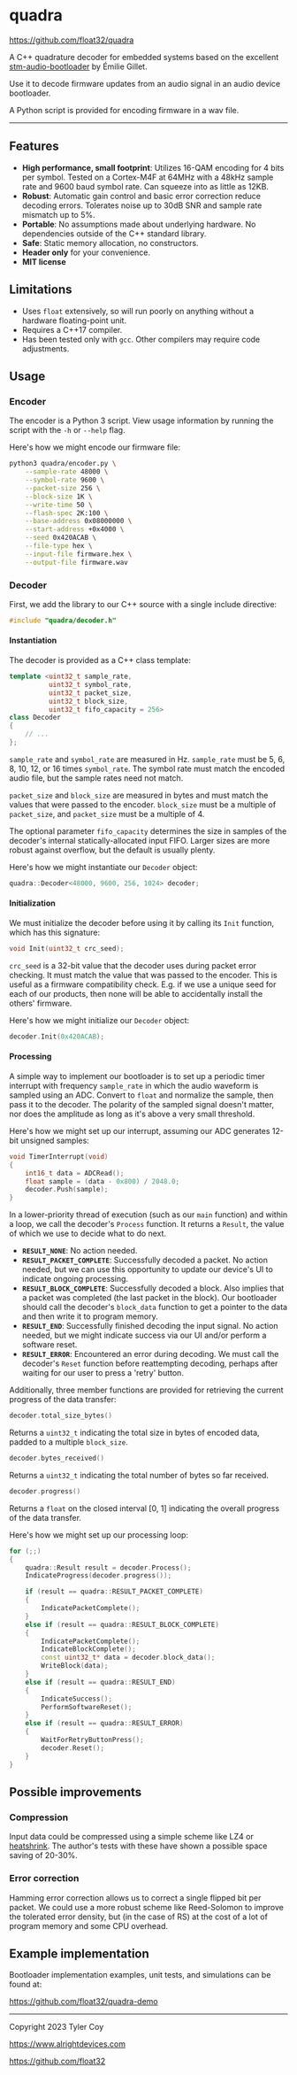 # quadra

https://github.com/float32/quadra

A C++ quadrature decoder for embedded systems based on the excellent
[stm-audio-bootloader](https://github.com/pichenettes/stm-audio-bootloader)
by Émilie Gillet.

Use it to decode firmware updates from an audio signal in an audio device
bootloader.

A Python script is provided for encoding firmware in a wav file.

---

## Features

- **High performance, small footprint**:
    Utilizes 16-QAM encoding for 4 bits per symbol.
    Tested on a Cortex-M4F at 64MHz with a 48kHz sample rate and 9600 baud
    symbol rate.
    Can squeeze into as little as 12KB.
- **Robust**:
    Automatic gain control and basic error correction reduce decoding errors.
    Tolerates noise up to 30dB SNR and sample rate mismatch up to 5%.
- **Portable**: No assumptions made about underlying hardware. No dependencies
    outside of the C++ standard library.
- **Safe**: Static memory allocation, no constructors.
- **Header only** for your convenience.
- **MIT license**


## Limitations

- Uses `float` extensively, so will run poorly on anything without a
  hardware floating-point unit.
- Requires a C++17 compiler.
- Has been tested only with `gcc`. Other compilers may require code adjustments.


## Usage

### Encoder

The encoder is a Python 3 script. View usage information by running
the script with the `-h` or `--help` flag.

Here's how we might encode our firmware file:

```sh
python3 quadra/encoder.py \
    --sample-rate 48000 \
    --symbol-rate 9600 \
    --packet-size 256 \
    --block-size 1K \
    --write-time 50 \
    --flash-spec 2K:100 \
    --base-address 0x08000000 \
    --start-address +0x4000 \
    --seed 0x420ACAB \
    --file-type hex \
    --input-file firmware.hex \
    --output-file firmware.wav
```

### Decoder

First, we add the library to our C++ source with a single include directive:

```C++
#include "quadra/decoder.h"
```

#### Instantiation

The decoder is provided as a C++ class template:

```C++
template <uint32_t sample_rate,
          uint32_t symbol_rate,
          uint32_t packet_size,
          uint32_t block_size,
          uint32_t fifo_capacity = 256>
class Decoder
{
    // ...
};
```

`sample_rate` and `symbol_rate` are measured in Hz. `sample_rate` must be 5, 6,
8, 10, 12, or 16 times `symbol_rate`. The symbol rate must match the encoded
audio file, but the sample rates need not match.

`packet_size` and `block_size` are measured in bytes and must match the
values that were passed to the encoder. `block_size` must be a multiple
of `packet_size`, and `packet_size` must be a multiple of 4.

The optional parameter `fifo_capacity` determines the size in samples of
the decoder's internal statically-allocated input FIFO. Larger sizes are
more robust against overflow, but the default is usually plenty.

Here's how we might instantiate our `Decoder` object:

```C++
quadra::Decoder<48000, 9600, 256, 1024> decoder;
```

#### Initialization

We must initialize the decoder before using it by calling its `Init`
function, which has this signature:

```C++
void Init(uint32_t crc_seed);
```

`crc_seed` is a 32-bit value that the decoder uses during packet error
checking. It must match the value that was passed to the encoder. This is
useful as a firmware compatibility check. E.g. if we use a unique seed for
each of our products, then none will be able to accidentally install the
others' firmware.

Here's how we might initialize our `Decoder` object:

```C++
decoder.Init(0x420ACAB);
```

#### Processing

A simple way to implement our bootloader is to set up a periodic timer
interrupt with frequency `sample_rate` in which the audio waveform is
sampled using an ADC. Convert to `float` and normalize the sample, then
pass it to the decoder. The polarity of the sampled signal doesn't matter,
nor does the amplitude as long as it's above a very small threshold.

Here's how we might set up our interrupt, assuming our ADC generates
12-bit unsigned samples:

```C++
void TimerInterrupt(void)
{
    int16_t data = ADCRead();
    float sample = (data - 0x800) / 2048.0;
    decoder.Push(sample);
}
```

In a lower-priority thread of execution (such as our `main` function) and
within a loop, we call the decoder's `Process` function. It returns a `Result`,
the value of which we use to decide what to do next.

- **`RESULT_NONE`**: No action needed.
- **`RESULT_PACKET_COMPLETE`**: Successfully decoded a packet.
    No action needed, but we can use this opportunity to update our
    device's UI to indicate ongoing processing.
- **`RESULT_BLOCK_COMPLETE`**: Successfully decoded a block. Also implies
    that a packet was completed (the last packet in the block).
    Our bootloader should call the decoder's `block_data` function to get
    a pointer to the data and then write it to program memory.
- **`RESULT_END`**: Successfully finished decoding the
    input signal. No action needed, but we might indicate success via our
    UI and/or perform a software reset.
- **`RESULT_ERROR`**: Encountered an error during decoding. We must call
    the decoder's `Reset` function before reattempting decoding, perhaps
    after waiting for our user to press a 'retry' button.

Additionally, three member functions are provided for retrieving the current
progress of the data transfer:

```C++
decoder.total_size_bytes()
```
Returns a `uint32_t` indicating the total size
in bytes of encoded data, padded to a multiple `block_size`.

```C++
decoder.bytes_received()
```
Returns a `uint32_t` indicating the total number
of bytes so far received.

```C++
decoder.progress()
```
Returns a `float` on the closed interval [0, 1]
indicating the overall progress of the data transfer.

Here's how we might set up our processing loop:

```C++
for (;;)
{
    quadra::Result result = decoder.Process();
    IndicateProgress(decoder.progress());

    if (result == quadra::RESULT_PACKET_COMPLETE)
    {
        IndicatePacketComplete();
    }
    else if (result == quadra::RESULT_BLOCK_COMPLETE)
    {
        IndicatePacketComplete();
        IndicateBlockComplete();
        const uint32_t* data = decoder.block_data();
        WriteBlock(data);
    }
    else if (result == quadra::RESULT_END)
    {
        IndicateSuccess();
        PerformSoftwareReset();
    }
    else if (result == quadra::RESULT_ERROR)
    {
        WaitForRetryButtonPress();
        decoder.Reset();
    }
}
```


## Possible improvements

### Compression

Input data could be compressed using a simple scheme like LZ4 or
[heatshrink](https://github.com/atomicobject/heatshrink).
The author's tests with these have shown a possible space saving of 20-30%.

### Error correction

Hamming error correction allows us to correct a single flipped bit per
packet. We could use a more robust scheme like Reed-Solomon to
improve the tolerated error density, but (in the case of RS) at the cost
of a lot of program memory and some CPU overhead.


## Example implementation

Bootloader implementation examples, unit tests, and simulations can be found at:

https://github.com/float32/quadra-demo


---

Copyright 2023 Tyler Coy

https://www.alrightdevices.com

https://github.com/float32
